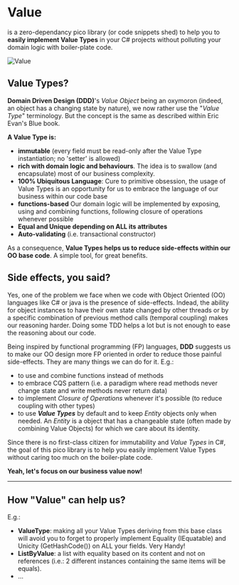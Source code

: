 # Value

is a zero-dependancy pico library (or code snippets shed) to help you to __easily implement Value Types__ in your C# projects without polluting your domain logic with boiler-plate code.

![Value](https://github.com/tpierrain/Value/blob/master/Value-small.jpg?raw=true)

## Value Types?
__Domain Driven Design (DDD)__'s *Value Object* being an oxymoron (indeed, an object has a changing state by nature), we now rather use the "*Value Type*" terminology. But the concept is the same as described within Eric Evan's Blue book.

__A Value Type is:__
 - __immutable__ (every field must be read-only after the Value Type instantiation; no 'setter' is allowed)
 - __rich with domain logic and behaviours__. The idea is to swallow (and encapsulate) most of our business complexity.
 - __100% Ubiquitous Language__: Cure to primitive obsession, the usage of Value Types is an opportunity for us to embrace the language of our business within our code base
 - __functions-based__ Our domain logic will be implemented by exposing, using and combining functions, following closure of operations whenever possible
 - __Equal and Unique depending on ALL its attributes__
 - __Auto-validating__ (i.e. transactional constructor)

As a consequence, __Value Types helps us to reduce side-effects within our OO base code__. A simple tool, for great benefits.

## Side effects, you said?

Yes, one of the problem we face when we code with Object Oriented (OO) languages like C# or java is the presence of side-effects. Indead, the ability for object instances to have their own state changed by other threads or by a specific combination of previous method calls (temporal coupling) makes our reasoning harder. Doing some TDD helps a lot but is not enough to ease the reasoning about our code. 

Being inspired by functional programming (FP) languages, __DDD__ suggests us to make our OO design more FP oriented in order to reduce those painful side-effects. They are many things we can do for it. E.g.: 
 - to use and combine functions instead of methods
 - to embrace CQS pattern (i.e. a paradigm where read methods never change state and write methods never return data)
 - to implement *Closure of Operations* whenever it's possible (to reduce coupling with other types)
 - to use __*Value Types*__ by default and to keep *Entity* objects only when needed. An *Entity* is a object that has a changeable state (often made by combining Value Objects) for which we care about its identity.

Since there is no first-class citizen for immutability and *Value Types* in C#, the goal of this pico library is to help you easily implement Value Types without caring too much on the boiler-plate code. 

__Yeah, let's focus on our business value now!__

--- 

## How "Value" can help us?

E.g.: 

 - __ValueType<T>__: making all your Value Types deriving from this base class will avoid you to forget to properly implement Equality (IEquatable) and Unicity (GetHashCode()) on ALL your fields. Very Handy!
 - __ListByValue<T>__: a list with equality based on its content and not on references (i.e.: 2 different instances containing the same items will be equals).
 - ...

 
 
